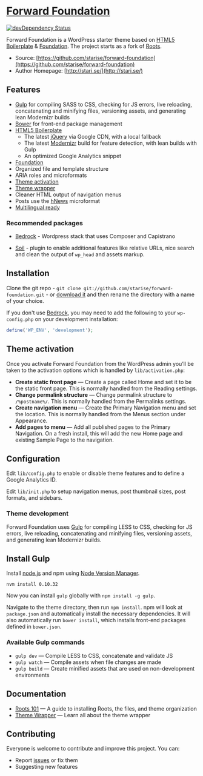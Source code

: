# [Forward Foundation](https://github.com/starise/forward-foundation)
[![devDependency Status](https://david-dm.org/starise/forward-foundation/dev-status.svg)](https://david-dm.org/starise/forward-foundation#info=devDependencies)

Forward Foundation is a WordPress starter theme based on [HTML5 Boilerplate](http://html5boilerplate.com/) & [Foundation](http://foundation.zurb.com/). The project starts as a fork of [Roots](https://github.com/roots/roots).

* Source: [https://github.com/starise/forward-foundation](https://github.com/starise/forward-foundation)
* Author Homepage: [http://stari.se/](http://stari.se/)

## Features

* [Gulp](http://gulpjs.com/) for compiling SASS to CSS, checking for JS errors, live reloading, concatenating and minifying files, versioning assets, and generating lean Modernizr builds
* [Bower](http://bower.io/) for front-end package management
* [HTML5 Boilerplate](http://html5boilerplate.com/)
  * The latest [jQuery](http://jquery.com/) via Google CDN, with a local fallback
  * The latest [Modernizr](http://modernizr.com/) build for feature detection, with lean builds with Gulp
  * An optimized Google Analytics snippet
* [Foundation](http://foundation.zurb.com/)
* Organized file and template structure
* ARIA roles and microformats
* [Theme activation](http://roots.io/roots-101/#theme-activation)
* [Theme wrapper](http://roots.io/an-introduction-to-the-roots-theme-wrapper/)
* Cleaner HTML output of navigation menus
* Posts use the [hNews](http://microformats.org/wiki/hnews) microformat
* [Multilingual ready](http://wpml.org/)

### Recommended packages

* [Bedrock](https://github.com/roots/bedrock) - Wordpress stack that uses Composer and Capistrano

* [Soil](https://github.com/roots/soil) - plugin to enable additional features like relative URLs, nice search and clean the output of `wp_head` and assets markup.

## Installation

Clone the git repo - `git clone git://github.com/starise/forward-foundation.git` - or [download it](https://githgithub.com/starise/forward-foundation/zipball/master) and then rename the directory with a name of your choice.

If you don't use [Bedrock](https://github.com/roots/bedrock), you may need to add the following to your `wp-config.php` on your development installation:

```php
define('WP_ENV', 'development');
```

## Theme activation

Once you activate Forward Foundation from the WordPress admin you’ll be taken to the activation options which is handled by `lib/activation.php`:

* **Create static front page** — Create a page called Home and set it to be the static front page. This is normally handled from the Reading settings.
* **Change permalink structure** — Change permalink structure to `/%postname%/`. This is normally handled from the Permalinks settings.
* **Create navigation menu** — Create the Primary Navigation menu and set the location. This is normally handled from the Menus section under Appearance.
* **Add pages to menu** — Add all published pages to the Primary Navigation. On a fresh install, this will add the new Home page and existing Sample Page to the navigation.

## Configuration

Edit `lib/config.php` to enable or disable theme features and to define a Google Analytics ID.

Edit `lib/init.php` to setup navigation menus, post thumbnail sizes, post formats, and sidebars.

### Theme development

Forward Foundation uses [Gulp](http://gulpjs.com/) for compiling LESS to CSS, checking for JS errors, live reloading, concatenating and minifying files, versioning assets, and generating lean Modernizr builds.

## Install Gulp

Install [node.js](http://nodejs.org/download/) and npm using [Node Version Manager](https://github.com/creationix/nvm).

```
nvm install 0.10.32
```

Now you can install `gulp` globally with `npm install -g gulp`.

Navigate to the theme directory, then run `npm install`. npm will look at `package.json` and automatically install the necessary dependencies. It will also automatically run `bower install`, which installs front-end packages defined in `bower.json`.

### Available Gulp commands

* `gulp dev` — Compile LESS to CSS, concatenate and validate JS
* `gulp watch` — Compile assets when file changes are made
* `gulp build` — Create minified assets that are used on non-development environments

## Documentation

* [Roots 101](http://roots.io/roots-101/) — A guide to installing Roots, the files, and theme organization
* [Theme Wrapper](http://roots.io/an-introduction-to-the-roots-theme-wrapper/) — Learn all about the theme wrapper

## Contributing

Everyone is welcome to contribute and improve this project. You can:

* Report [issues](https://github.com/starise/forward-foundation/issues) or fix them
* Suggesting new features
